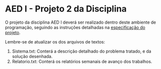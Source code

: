 # AED I - Projeto 2 da Disciplina  

  O projeto da disciplina AED I deverá ser realizado dentro deste ambiente de programação, seguindo as instruções detalhadas na [especificação do projeto](https://docs.google.com/document/d/1AcW7S16vLKZQJVGxfvTRQbZTLqvC6klVsy3-c0pJeqE).

Lembre-se de atualizar os dos arquivos de textos:
  1. Sistema.txt: Conterá a descrição detalhado do problema tratado, e da solução desenhada. 
  2. Relatorio.txt: Conterá os relatórios semanais de avanço dos trabalhos.

  